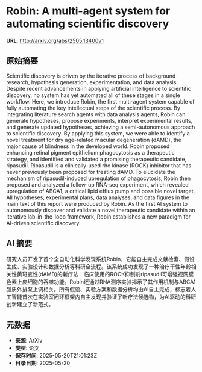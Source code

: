 # Robin: A multi-agent system for automating scientific discovery

**URL**: http://arxiv.org/abs/2505.13400v1

## 原始摘要

Scientific discovery is driven by the iterative process of background
research, hypothesis generation, experimentation, and data analysis. Despite
recent advancements in applying artificial intelligence to scientific
discovery, no system has yet automated all of these stages in a single
workflow. Here, we introduce Robin, the first multi-agent system capable of
fully automating the key intellectual steps of the scientific process. By
integrating literature search agents with data analysis agents, Robin can
generate hypotheses, propose experiments, interpret experimental results, and
generate updated hypotheses, achieving a semi-autonomous approach to scientific
discovery. By applying this system, we were able to identify a novel treatment
for dry age-related macular degeneration (dAMD), the major cause of blindness
in the developed world. Robin proposed enhancing retinal pigment epithelium
phagocytosis as a therapeutic strategy, and identified and validated a
promising therapeutic candidate, ripasudil. Ripasudil is a clinically-used rho
kinase (ROCK) inhibitor that has never previously been proposed for treating
dAMD. To elucidate the mechanism of ripasudil-induced upregulation of
phagocytosis, Robin then proposed and analyzed a follow-up RNA-seq experiment,
which revealed upregulation of ABCA1, a critical lipid efflux pump and possible
novel target. All hypotheses, experimental plans, data analyses, and data
figures in the main text of this report were produced by Robin. As the first AI
system to autonomously discover and validate a novel therapeutic candidate
within an iterative lab-in-the-loop framework, Robin establishes a new paradigm
for AI-driven scientific discovery.


## AI 摘要

研究人员开发了首个全自动化科学发现系统Robin，它能自主完成文献检索、假设生成、实验设计和数据分析等科研全流程。该系统成功发现了一种治疗干性年龄相关性黄斑变性(dAMD)的新疗法：临床使用的ROCK抑制剂ripasudil可增强视网膜色素上皮细胞的吞噬功能。Robin还通过RNA测序实验揭示了其作用机制与ABCA1脂质外排泵上调相关。所有假设、实验方案和数据分析均由AI自主完成，标志着人工智能首次在实验室闭环框架内自主发现并验证了新疗法候选物，为AI驱动的科研创新建立了新范式。

## 元数据

- **来源**: ArXiv
- **类型**: 论文
- **保存时间**: 2025-05-20T21:01:23Z
- **目录日期**: 2025-05-20
